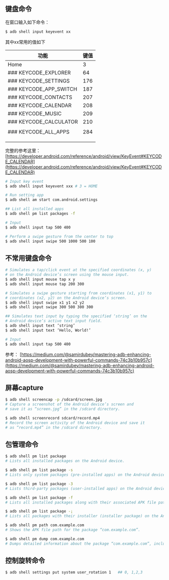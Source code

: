 ## 键盘命令
在窗口输入如下命令：

```bash
$ adb shell input keyevent xx
```

其中xx常用的值如下

| 功能 | 键值 |
| --- | --- |
| Home | 3 |
| ### <font style="color:rgb(32, 33, 36);">KEYCODE_EXPLORER</font> | 64 |
| ### <font style="color:rgb(32, 33, 36);">KEYCODE_SETTINGS</font> | 176 |
| ### <font style="color:rgb(32, 33, 36);">KEYCODE_APP_SWITCH</font> | 187 |
| ### <font style="color:rgb(32, 33, 36);">KEYCODE_CONTACTS</font> | 207 |
| ### <font style="color:rgb(32, 33, 36);">KEYCODE_CALENDAR</font> | 208 |
| ### <font style="color:rgb(32, 33, 36);">KEYCODE_MUSIC</font> | 209 |
| ### <font style="color:rgb(32, 33, 36);">KEYCODE_CALCULATOR</font> | 210 |
| | |
| ### <font style="color:rgb(32, 33, 36);">KEYCODE_ALL_APPS</font> | 284 |
| | |
| | |
| | |


完整的参考这里：[https://developer.android.com/reference/android/view/KeyEvent#KEYCODE_CALENDAR](https://developer.android.com/reference/android/view/KeyEvent#KEYCODE_CALENDAR)

```bash
# Input key event
$ adb shell input keyevent xxx # 3 = HOME

# Run setting app
$ adb shell am start com.android.settings

## List all installed apps
$ adb shell pm list packages -f

# Input
$ adb shell input tap 500 400

# Perform a swipe gesture from the center to top
$ adb shell input swipe 500 1000 500 100
```



## 不常用键盘命令
```bash
# Simulates a tap/click event at the specified coordinates (x, y) 
# on the Android device’s screen using the mouse input.
$ adb shell input mouse tap x y
$ adb shell input mouse tap 200 300

# Simulates a swipe gesture starting from coordinates (x1, y1) to 
# coordinates (x2, y2) on the Android device’s screen.
$ adb shell input swipe x1 y1 x2 y2
$ adb shell input swipe 300 500 300 300

## Simulates text input by typing the specified ‘string’ on the 
# Android device’s active text input field.
$ adb shell input text ‘string’
$ adb shell input text ‘Hello, World!’

# Input
$ adb shell input tap 500 400


```



参考： [https://medium.com/@samirdubey/mastering-adb-enhancing-android-aosp-development-with-powerful-commands-74c3b10b957c](https://medium.com/@samirdubey/mastering-adb-enhancing-android-aosp-development-with-powerful-commands-74c3b10b957c)  


## 屏幕capture
```bash
$ adb shell screencap -p /sdcard/screen.jpg
# Capture a screenshot of the Android device’s screen and 
# save it as “screen.jpg” in the /sdcard directory.

$ adb shell screenrecord sdcard/record.mp4
# Record the screen activity of the Android device and save it 
# as “record.mp4” in the /sdcard directory.
```

## 包管理命令
```bash
$ adb shell pm list package
# Lists all installed packages on the Android device.

$ adb shell pm list package -s
# Lists only system packages (pre-installed apps) on the Android device.

$ adb shell pm list package -3
# Lists third-party packages (user-installed apps) on the Android device.

$ adb shell pm list package -f
# Lists all installed packages along with their associated APK file paths.

$ adb shell pm list package -¡
# Lists all packages with their installer (installer package) on the Android device.

$ adb shell pm path com.example.com
# Shows the APK file path for the package “com.example.com”.

$ adb shell pm dump com.example.com
# Dumps detailed information about the package “com.example.com”, including permissions, activities, and services.

```



## 控制旋转命令
```bash
$ adb shell settings put system user_rotation 1   ## 0, 1,2,3
```





